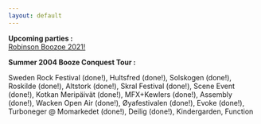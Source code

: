 ```yaml
---
layout: default
---
```


**Upcoming parties :**  
[Robinson Boozoe 2021!](http://dritings.no/robinson-boozoe/)

**Summer 2004 Booze Conquest Tour :**

Sweden Rock Festival (done!), Hultsfred (done!), Solskogen (done!),
Roskilde (done!), Altstork (done!), Skral Festival (done!),
Scene Event (done!), Kotkan Meripäivät (done!), MFX+Kewlers (done!),
Assembly (done!), Wacken Open Air (done!), Øyafestivalen (done!),
Evoke (done!), Turboneger @ Momarkedet (done!), Deilig (done!),
Kindergarden, Function

